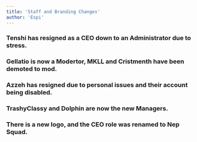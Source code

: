 ```yaml
---
title: 'Staff and Branding Changes'
author: 'Espi'
---
```


### Tenshi has resigned as a CEO down to an Administrator due to stress.
### Gellatio is now a Modertor, MKLL and Cristmenth have been demoted to mod.
### Azzeh has resigned due to personal issues and their account being disabled.
### TrashyClassy and Dolphin are now the new Managers.
### There is a new logo, and the CEO role was renamed to Nep Squad.


